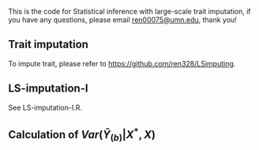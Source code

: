 This is the code for Statistical inference with large-scale trait imputation, if you have any questions, please email ren00075@umn.edu, thank you!
## Trait imputation
To impute trait, please refer to https://github.com/ren328/LSimputing.

## LS-imputation-I
See LS-imputation-I.R.

## Calculation of $Var(\hat{Y}_{(b)}| X^*, X)$
